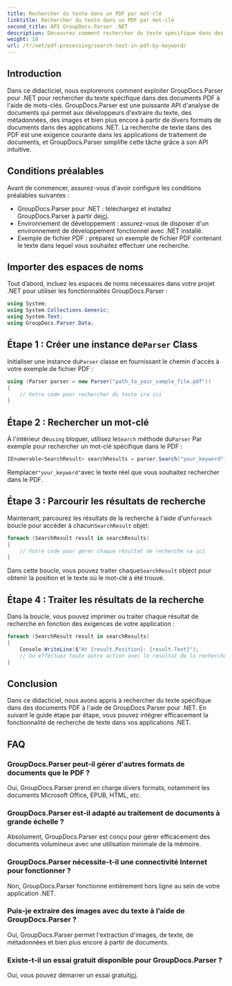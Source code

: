 ```yaml
---
title: Rechercher du texte dans un PDF par mot-clé
linktitle: Rechercher du texte dans un PDF par mot-clé
second_title: API GroupDocs.Parser .NET
description: Découvrez comment rechercher du texte spécifique dans des documents PDF à l'aide de GroupDocs.Parser pour .NET. Intégrez efficacement de puissantes fonctionnalités de recherche de texte dans votre .NET.
weight: 18
url: /fr/net/pdf-processing/search-text-in-pdf-by-keyword/
---
```

## Introduction
Dans ce didacticiel, nous explorerons comment exploiter GroupDocs.Parser pour .NET pour rechercher du texte spécifique dans des documents PDF à l'aide de mots-clés. GroupDocs.Parser est une puissante API d'analyse de documents qui permet aux développeurs d'extraire du texte, des métadonnées, des images et bien plus encore à partir de divers formats de documents dans des applications .NET. La recherche de texte dans des PDF est une exigence courante dans les applications de traitement de documents, et GroupDocs.Parser simplifie cette tâche grâce à son API intuitive.
## Conditions préalables
Avant de commencer, assurez-vous d'avoir configuré les conditions préalables suivantes :
-  GroupDocs.Parser pour .NET : téléchargez et installez GroupDocs.Parser à partir de[ici](https://releases.groupdocs.com/parser/net/).
- Environnement de développement : assurez-vous de disposer d'un environnement de développement fonctionnel avec .NET installé.
- Exemple de fichier PDF : préparez un exemple de fichier PDF contenant le texte dans lequel vous souhaitez effectuer une recherche.

## Importer des espaces de noms
Tout d’abord, incluez les espaces de noms nécessaires dans votre projet .NET pour utiliser les fonctionnalités GroupDocs.Parser :
```csharp
using System;
using System.Collections.Generic;
using System.Text;
using GroupDocs.Parser.Data;
```
##  Étape 1 : Créer une instance de`Parser` Class
 Initialiser une instance du`Parser` classe en fournissant le chemin d'accès à votre exemple de fichier PDF :
```csharp
using (Parser parser = new Parser("path_to_your_sample_file.pdf"))
{
    // Votre code pour rechercher du texte ira ici
}
```
## Étape 2 : Rechercher un mot-clé
 À l'intérieur de`using` bloquer, utilisez le`Search` méthode du`Parser` Par exemple pour rechercher un mot-clé spécifique dans le PDF :
```csharp
IEnumerable<SearchResult> searchResults = parser.Search("your_keyword");
```
 Remplacer`"your_keyword"`avec le texte réel que vous souhaitez rechercher dans le PDF.
## Étape 3 : Parcourir les résultats de recherche
 Maintenant, parcourez les résultats de la recherche à l'aide d'un`foreach` boucle pour accéder à chacun`SearchResult` objet:
```csharp
foreach (SearchResult result in searchResults)
{
    // Votre code pour gérer chaque résultat de recherche va ici
}
```
 Dans cette boucle, vous pouvez traiter chaque`SearchResult` object pour obtenir la position et le texte où le mot-clé a été trouvé.
## Étape 4 : Traiter les résultats de la recherche
Dans la boucle, vous pouvez imprimer ou traiter chaque résultat de recherche en fonction des exigences de votre application :
```csharp
foreach (SearchResult result in searchResults)
{
    Console.WriteLine($"At {result.Position}: {result.Text}");
    // Ou effectuez toute autre action avec le résultat de la recherche
}
```

## Conclusion
Dans ce didacticiel, nous avons appris à rechercher du texte spécifique dans des documents PDF à l'aide de GroupDocs.Parser pour .NET. En suivant le guide étape par étape, vous pouvez intégrer efficacement la fonctionnalité de recherche de texte dans vos applications .NET.

## FAQ
### GroupDocs.Parser peut-il gérer d'autres formats de documents que le PDF ?
Oui, GroupDocs.Parser prend en charge divers formats, notamment les documents Microsoft Office, EPUB, HTML, etc.
### GroupDocs.Parser est-il adapté au traitement de documents à grande échelle ?
Absolument, GroupDocs.Parser est conçu pour gérer efficacement des documents volumineux avec une utilisation minimale de la mémoire.
### GroupDocs.Parser nécessite-t-il une connectivité Internet pour fonctionner ?
Non, GroupDocs.Parser fonctionne entièrement hors ligne au sein de votre application .NET.
### Puis-je extraire des images avec du texte à l’aide de GroupDocs.Parser ?
Oui, GroupDocs.Parser permet l'extraction d'images, de texte, de métadonnées et bien plus encore à partir de documents.
### Existe-t-il un essai gratuit disponible pour GroupDocs.Parser ?
 Oui, vous pouvez démarrer un essai gratuit[ici](https://releases.groupdocs.com/).